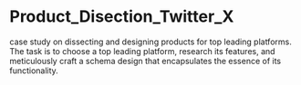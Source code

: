 # Product_Disection_Twitter_X
 case study on dissecting and designing products for top leading platforms. The  task is to choose a top leading platform, research its features, and meticulously craft a schema design that encapsulates the essence of its functionality. 
